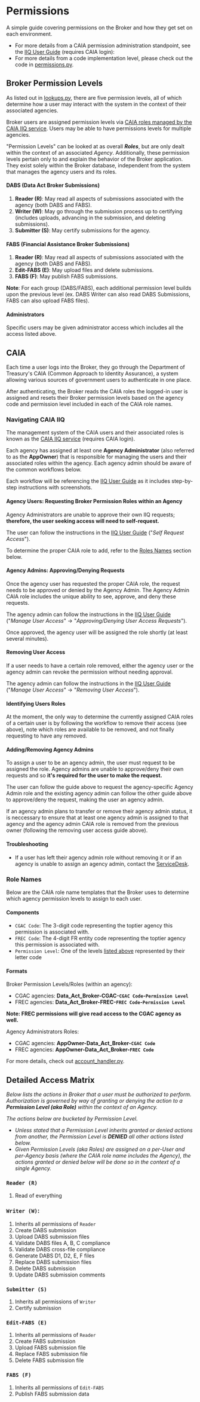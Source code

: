 # Permissions

A simple guide covering permissions on the Broker and how they get set on each environment. 

- For more details from a CAIA permission administration standpoint, see the [IIQ User Guide](https://caia.treasury.gov/developers/IIQUserGuide/) (requires CAIA login):
- For more details from a code implementation level, please check out the code in [permissions.py](../dataactbroker/permissions.py).

## Broker Permission Levels

As listed out in [lookups.py](../dataactcore/models/lookups.py), there are five permission levels, all of which
determine how a user may interact with the system in the context of their associated agencies.

Broker users are assigned permission levels via [CAIA roles managed by the CAIA IIQ service](#caia). Users may be able
to have permissions levels for multiple agencies.

"Permission Levels" can be looked at as overall _**Roles**_, but are only dealt within the context of an associated _Agency_.
Additionally, these permission levels pertain only to and explain the behavior of the Broker application. They
exist solely within the Broker database, independent from the system that manages the agency users and its roles.

#### DABS (Data Act Broker Submissions)

1. **Reader (R)**: May read all aspects of submissions associated with the agency (both DABS and FABS).
2. **Writer (W)**: May go through the submission process up to certifying (includes uploads, 
advancing in the submission, and deleting submissions).
3. **Submitter (S)**: May certify submissions for the agency.

#### FABS (Financial Assistance Broker Submissions)

1. **Reader (R)**: May read all aspects of submissions associated with the agency (both DABS and FABS).
2. **Edit-FABS (E)**: May upload files and delete submissions.
3. **FABS (F)**: May publish FABS submissions.

**Note**: For each group (DABS/FABS), each additional permission level builds upon the previous level
(ex. DABS Writer can also read DABS Submissions, FABS can also upload FABS files).

#### Administrators

Specific users may be given administrator access which includes all the access listed above.

## CAIA

Each time a user logs into the Broker, they go through the Department of Treasury's CAIA (Common Approach to Identity Assurance),
a system allowing various sources of government users to authenticate in one place.

After authenticating, the Broker reads the CAIA roles the logged-in user is assigned and resets their Broker permission levels
based on the agency code and permission level included in each of the CAIA role names.

### Navigating CAIA IIQ

The management system of the CAIA users and their associated roles is known as the [CAIA IIQ service](https://iiq.fiscal.treasury.gov/) (requires CAIA login).

Each agency has assigned at least one **Agency Administrator** (also referred to as the **AppOwner**) that is responsible for managing the users and their associated roles
within the agency. Each agency admin should be aware of the common workflows below.

Each workflow will be referencing the [IIQ User Guide](https://caia.treasury.gov/developers/IIQUserGuide/) as it includes
step-by-step instructions with screenshots.

#### Agency Users: Requesting Broker Permission Roles within an Agency

Agency Administrators are unable to approve their own IIQ requests; **therefore, the user seeking access will need to self-request.**

The user can follow the instructions in the [IIQ User Guide](https://caia.treasury.gov/developers/IIQUserGuide/) ("*Self Request Access*").

To determine the proper CAIA role to add, refer to the [Roles Names](#role-names) section below.

#### Agency Admins: Approving/Denying Requests

Once the agency user has requested the proper CAIA role, the request needs to be approved or denied by the Agency Admin.
The Agency Admin CAIA role includes the unique ability to see, approve, and deny these requests. 

The agency admin can follow the instructions in the [IIQ User Guide](https://caia.treasury.gov/developers/IIQUserGuide/) ("*Manage User Access*" -> "*Approving/Denying User Access Requests*").

Once approved, the agency user will be assigned the role shortly (at least several minutes).

#### Removing User Access

If a user needs to have a certain role removed, either the agency user or the agency admin can revoke the permission without needing approval. 

The agency admin can follow the instructions in the [IIQ User Guide](https://caia.treasury.gov/developers/IIQUserGuide/) ("*Manage User Access*" -> "*Removing User Access*").

#### Identifying Users Roles

At the moment, the only way to determine the currently assigned CAIA roles of a certain user is by following the workflow to
remove their access (see above), note which roles are available to be removed, and not finally requesting to have any removed.

#### Adding/Removing Agency Admins

To assign a user to be an agency admin, the user must request to be assigned the role.
Agency admins are unable to approve/deny their own requests and so **it's required for the user to make the request.**

The user can follow the guide above to request the agency-specific Agency Admin role and
the existing agency admin can follow the other guide above to approve/deny the request, making the user an agency admin.

If an agency admin plans to transfer or remove their agency admin status, it is neccessary to ensure that at least one
agency admin is assigned to that agency and the agency admin CAIA role is removed from the previous owner (following the
removing user access guide above).

#### Troubleshooting
* If a user has left their agency admin role without removing it or if an agency is unable to assign an agency admin,
contact the [ServiceDesk](mailto:usaspending.help@fiscal.treasury.gov).

### Role Names

Below are the CAIA role name templates that the Broker uses to determine which agency permission levels to assign to each user.

#### Components

- `CGAC Code`: The 3-digit code representing the toptier agency this permission is associated with.
- `FREC Code`: The 4-digit FR entity code representing the toptier agency this permission is associated with.
- `Permission Level`: One of the levels [listed above](#broker-permission-levels) represented by their letter code

#### Formats

Broker Permission Levels/Roles (within an agency):
- CGAC agencies: **Data_Act_Broker-CGAC-`CGAC Code`-`Permission Level`**
- FREC agencies: **Data_Act_Broker-FREC-`FREC Code`-`Permission Level`**

**Note: FREC permissions will give read access to the CGAC agency as well.**

Agency Administrators Roles:
- CGAC agencies: **AppOwner-Data_Act_Broker-`CGAC Code`**
- FREC agencies: **AppOwner-Data_Act_Broker-`FREC Code`**

For more details, check out [account_handler.py](../dataactbroker/handlers/account_handler.py).

## Detailed Access Matrix
_Below lists the actions in Broker that a user must be authorized to perform. Authorization is governed by way of granting or denying the action to a **Permission Level (aka Role)** within the context of an Agency._

_The actions below are bucketed by Permission Level._
- _Unless stated that a Permission Level inherits granted or denied actions from another, the Permission Level is **DENIED** all other actions listed below._
- _Given Permission Levels (aka Roles) are assigned on a per-User and per-Agency basis (where the CAIA role name includes the Agency), the actions granted or denied below will be done so in the context of a single Agency._

### **`Reader (R)`**
1. Read of everything

### **`Writer (W)`**: 
1. Inherits all permissions of `Reader`
2. Create DABS submission
3. Upload DABS submission files
4. Validate DABS files A, B, C compliance
5. Validate DABS cross-file compliance
6. Generate DABS D1, D2, E, F files
7. Replace DABS submission files
8. Delete DABS submission
9. Update DABS submission comments

### **`Submitter (S)`**
1. Inherits all permissions of `Writer`
2. Certify submission

### **`Edit-FABS (E)`**
1. Inherits all permissions of `Reader`
2. Create FABS submission
3. Upload FABS submission file
4. Replace FABS submission file
5. Delete FABS submission file

### **`FABS (F)`**
1. Inherits all permissions of `Edit-FABS`
2. Publish FABS submission data
